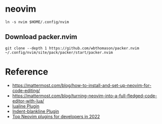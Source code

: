 # neovim

```
ln -s nvim $HOME/.config/nvim
```

## Download packer.nvim
```
git clone --depth 1 https://github.com/wbthomason/packer.nvim ~/.config/nvim/site/pack/packer/start/packer.nvim
```

# Reference
- https://mattermost.com/blog/how-to-install-and-set-up-neovim-for-code-editing/
- https://mattermost.com/blog/turning-neovim-into-a-full-fledged-code-editor-with-lua/
- [lualine Plugin](https://github.com/nvim-lualine/lualine.nvim)
- [Indent-blankline Plugin](https://github.com/lukas-reineke/indent-blankline.nvim)
- [Top Neovim plugins for developers in 2022](https://hannadrehman.com/top-neovim-plugins-for-developers-in-2022)
